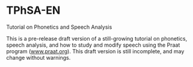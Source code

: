 # TPhSA-EN
Tutorial on Phonetics and Speech Analysis

This is a pre-release draft version of a still-growing tutorial on phonetics, speech analysis, and how to study and modify speech using the Praat program (www.praat.org). This draft version is still incomplete, and may change without warnings. 
